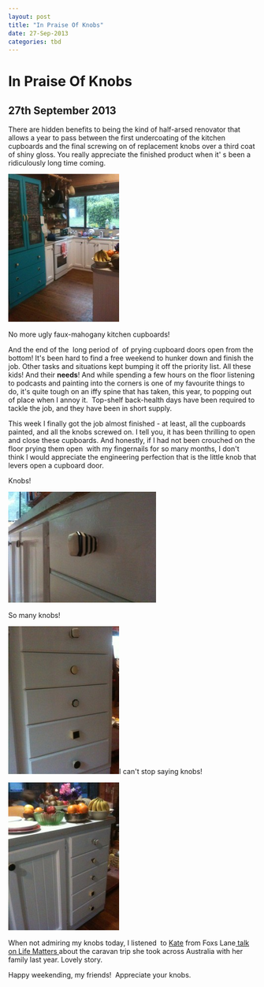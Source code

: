 ```yaml
---
layout: post
title: "In Praise Of Knobs"
date: 27-Sep-2013
categories: tbd
---
```


# In Praise Of Knobs

## 27th September 2013

There are hidden benefits to being the kind of half-arsed renovator that allows a year to pass between the first undercoating of the kitchen cupboards and the final screwing on of replacement knobs over a third coat of shiny gloss. You really appreciate the finished product when it' s been a ridiculously long time coming.

<img class="photo-horiz" src="/images/2013/09/IMG_1467-225x300.jpg" />

No more ugly faux-mahogany kitchen cupboards!

And the end of the  long period of  of prying cupboard doors open from the bottom! It's been hard to find a free weekend to hunker down and finish the job. Other tasks and situations kept bumping it off the priority list. All these kids! And their **needs**! And while spending a few hours on the floor listening to podcasts and painting into the corners is one of my favourite things to do,   it's quite tough on an iffy spine that has taken, this year, to popping out of place when I annoy it.  Top-shelf back-health days have been required to tackle the job, and they have been in short supply.

This week I finally got the job almost finished - at least, all the cupboards painted, and all the knobs screwed on. I tell you, it has been thrilling to open and close these cupboards. And honestly, if I had not been crouched on the floor prying them open  with my fingernails for so many months, I don't think I would appreciate the engineering perfection that is the little knob that levers open a cupboard door.

Knobs!

<img class="photo-horiz" src="/images/2013/09/IMG_1472-300x225.jpg" />

So many knobs!

<img class="photo-horiz" src="/images/2013/09/IMG_1468-225x300.jpg" />I can't stop saying knobs!

<img class="photo-horiz" src="/images/2013/09/IMG_1481-225x300.jpg" />

When not admiring my knobs today, I listened  to <a href="http://foxslane.blogspot.com.au/">Kate</a> from Foxs Lane<a href="http://www.abc.net.au/radionational/programs/lifematters/vantastic/4979368"> talk on Life Matters </a>about the caravan trip she took across Australia with her family last year. Lovely story.

Happy weekending, my friends!  Appreciate your knobs.
